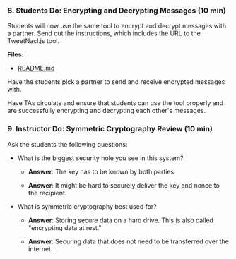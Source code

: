 ### 8. Students Do: Encrypting and Decrypting Messages (10 min)

Students will now use the same tool to encrypt and decrypt messages with a partner. Send out the instructions,
which includes the URL to the TweetNacl.js tool.

**Files:**

* [README.md](Activities/08-Stu_Encrypting_Decrypting/README.md)

Have the students pick a partner to send and receive encrypted messages with.

Have TAs circulate and ensure that students can use the tool properly and are successfully encrypting and decrypting
each other's messages.

### 9. Instructor Do: Symmetric Cryptography Review (10 min)

Ask the students the following questions:

  * What is the biggest security hole you see in this system?

    * **Answer**: The key has to be known by both parties.

    * **Answer**: It might be hard to securely deliver the key and nonce to the recipient.

  * What is symmetric cryptography best used for?

    * **Answer**: Storing secure data on a hard drive. This is also called "encrypting data at rest."

    * **Answer**: Securing data that does not need to be transferred over the internet.
